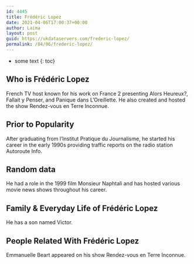 ```yaml
---
id: 4445
title: Frédéric Lopez
date: 2021-04-06T17:00:37+00:00
author: Laima
layout: post
guid: https://ukdataservers.com/frederic-lopez/
permalink: /04/06/frederic-lopez/
---
```


* some text
{: toc}


## Who is Frédéric Lopez
                  
                  
                  
French TV host known for his work on France 2 presenting Alors Heureux?, Fallait y Penser, and Panique dans L&#8217;Oreillette. He also created and hosted the show Rendez-vous en Terre Inconnue.
                  
              
            
              
            
                
                
                
## Prior to Popularity
                  
                  
                  
After graduating from l&#8217;Institut Pratique du Journalisme, he started his career in the early 1990s providing traffic reports on the radio station Autoroute Info.
                  
              
            
              
            
                
                
                
## Random data
                  
                  
                  
He had a role in the 1999 film Monsieur Naphtali and has hosted various movie news shows throughout his career.
                  
              
            
              
            
                
                
                
## Family & Everyday Life of Frédéric Lopez
                  
                  
                  
He has a son named Victor.
                  
              
            
              
            
                
                
                
## People Related With Frédéric Lopez
                  
                  
                  
Emmanuelle Beart appeared on his show Rendez-vous en Terre Inconnue.
                  
              
            
              
            
                
              
            
              
              
            
            
              
            
          
          
          